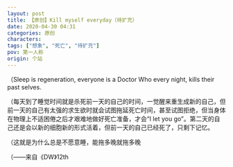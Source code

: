 ```yaml
---
layout: post
title: 【原创】Kill myself everyday（待扩充）
date: 2020-04-30 04:31
categories: 原创
characters: 
tags: ["想象", "死亡", "待扩充"]
pov: 第一人称
origin: 个站
---
```



（Sleep is regeneration, everyone is a Doctor Who every night, kills their past selves.

（每天到了睡觉时间就是杀死前一天的自己的时间，一觉醒来重生成新的自己，但前一天的自己有太强的求生欲时就会试图拖延死亡时间，甚至试图拒绝，但当身体在物理上不适困倦之后才艰难地做好死亡准备，才会“I let you go”。第二天的自己还是会以新的细胞新的形式活着，但前一天的自己已经死了，只剩下记忆。

（这就是为什么总是不愿意睡，能拖多晚就拖多晚

（——来自《DW》12th
